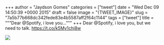 
+++
author = "Jaydson Gomes"
categories = ["tweet"]
date = "Wed Dec 09 14:50:39 +0000 2015"
draft = false
image = "{TWEET_IMAGE}"
slug = "7a5b77b668dc342fede83e4b5587aff2f64c1144"
tags = ["tweet"]
title = """Dear @Spotify, i love you..."""
+++
Dear @Spotify, i love you, but we need to talk. https://t.co/k5My1chj8w

![](/images/tweet-media/674602061770567680-CVyq2_3XAAA-LVK.png)